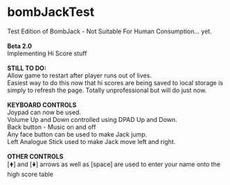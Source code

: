 # bombJackTest
Test Edition of BombJack - Not Suitable For Human Consumption... yet.<br/>
<br/>
<b>Beta 2.0</b><br/>
Implementing Hi Score stuff<br/>
<br/>
<b>STILL TO DO:</b><br/>
Allow game to restart after player runs out of lives.<br/>
    Easiest way to do this now that hi scores are being saved to local storage is simply to refresh the page. Totally unprofessional but       will do just now.
<br/>
<br/>
<b>KEYBOARD CONTROLS</b><br/>
Joypad can now be used.<br/>
Volume Up and Down controlled using DPAD Up and Down.<br/>
Back button - Music on and off<br/>
Any face button can be used to make Jack jump.<br/>
Left Analogue Stick used to make Jack move left and right.<br/>
<br/>
<b>OTHER CONTROLS</b><br/>
[🠝] and [🠟] arrows as well as [space] are used to enter your name onto the high score table
